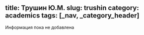 title: Трушин Ю.М.
slug: trushin
category: academics
tags: [_nav, _category_header]
---

Информация пока не добавлена
